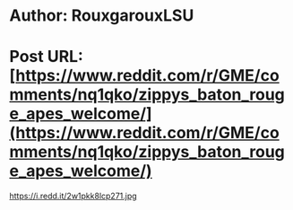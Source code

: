 # Author: RouxgarouxLSU
# Post URL: [https://www.reddit.com/r/GME/comments/nq1qko/zippys_baton_rouge_apes_welcome/](https://www.reddit.com/r/GME/comments/nq1qko/zippys_baton_rouge_apes_welcome/)


https://i.redd.it/2w1pkk8lcp271.jpg